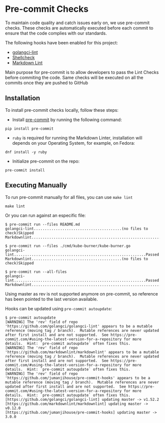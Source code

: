 # Pre-commit Checks

To maintain code quality and catch issues early on, we use pre-commit checks. These checks are automatically executed before each commit to ensure that the code complies with our standards.

The following hooks have been enabled for this project:

- [golangci-lint](https://github.com/golangci/golangci-lint)
- [Shellcheck](https://github.com/jumanjihouse/pre-commit-hooks)
- [Markdown Lint](https://github.com/markdownlint/markdownlint)

Main purpose for pre-commit is to allow developers to pass the Lint Checks before commiting the code. Same checks will be executed on all the commits once they are pushed to GitHub

## Installation

To install pre-commit checks locally, follow these steps:

- Install [pre-commit](https://pre-commit.com/) by running the following command:

```console
pip install pre-commit
```

- `ruby` is required for running the Markdown Linter, installation will depends on your Operating System, for example, on Fedora:

```console
dnf install -y ruby
```

- Initialize pre-commit on the repo:

```console
pre-commit install
```

## Executing Manually

To run pre-commit manually for all files, you can use `make lint`

```console
make lint
```

Or you can run against an especific file:

```console
$ pre-commit run --files README.md
golangci-lint........................................(no files to check)Skipped
Markdownlint.............................................................Passed
```

```console
$ pre-commit run --files ./cmd/kube-burner/kube-burner.go
golangci-lint............................................................Passed
Markdownlint.........................................(no files to check)Skipped
```

```console
$ pre-commit run --all-files
golangci-lint............................................................Passed
Markdownlint.............................................................Passed
```

Using master as rev is not supported anymore on pre-commit, so reference has been pointed to the last version available.

Hooks can be updated using `pre-commit autoupdate`:

```console
$ pre-commit autoupdate
[WARNING] The 'rev' field of repo 'https://github.com/golangci/golangci-lint' appears to be a mutable reference (moving tag / branch).  Mutable references are never updated after first install and are not supported.  See https://pre-commit.com/#using-the-latest-version-for-a-repository for more details.  Hint: `pre-commit autoupdate` often fixes this.
[WARNING] The 'rev' field of repo 'https://github.com/markdownlint/markdownlint' appears to be a mutable reference (moving tag / branch).  Mutable references are never updated after first install and are not supported.  See https://pre-commit.com/#using-the-latest-version-for-a-repository for more details.  Hint: `pre-commit autoupdate` often fixes this.
[WARNING] The 'rev' field of repo 'https://github.com/jumanjihouse/pre-commit-hooks' appears to be a mutable reference (moving tag / branch).  Mutable references are never updated after first install and are not supported.  See https://pre-commit.com/#using-the-latest-version-for-a-repository for more details.  Hint: `pre-commit autoupdate` often fixes this.
[https://github.com/golangci/golangci-lint] updating master -> v1.52.2
[https://github.com/markdownlint/markdownlint] updating master -> v0.12.0
[https://github.com/jumanjihouse/pre-commit-hooks] updating master -> 3.0.0
```
